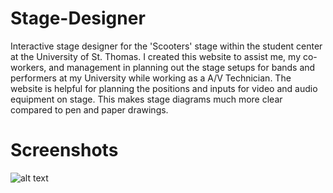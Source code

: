 # Stage-Designer
Interactive stage designer for the 'Scooters' stage within the student center at the University of St. Thomas. I created this website to assist me, my co-workers, and management in planning out the stage setups for bands and performers at my University while working as a A/V Technician. The website is helpful for planning the positions and inputs for video and audio equipment on stage. This makes stage diagrams much more clear compared to pen and paper drawings.

# Screenshots
![alt text](https://raw.githubusercontent.com/palu3492/Art-Wars/master/images/screenshot1.png)